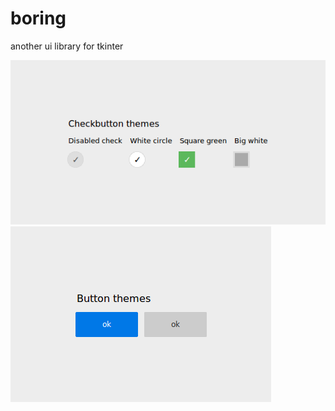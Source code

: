 # boring
another ui library for tkinter

![Alt text](screenshots/checkbuttons.png)
![Alt text](screenshots/buttons.png)
